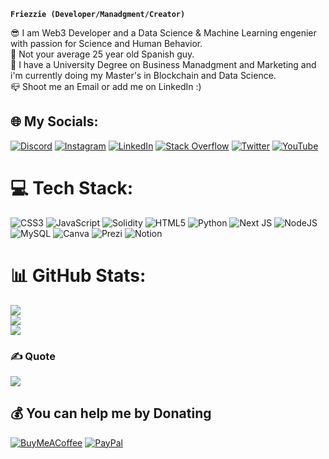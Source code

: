 
**`Friezzie (Developer/Manadgment/Creator)`**

😎 I am Web3 Developer and a Data Science & Machine Learning engenier with passion for Science and Human Behavior.<br>🌱 Not your average 25 year old Spanish guy.<br>🔭 I have a University Degree on Business Manadgment and Marketing and i'm currently doing my Master's in Blockchain and Data Science.<br>📪 Shoot me an Email or add me on LinkedIn :)


## 🌐 My Socials:
[![Discord](https://img.shields.io/badge/Discord-%237289DA.svg?logo=discord&logoColor=white)](htttps://discord.gg/Friezzie#8778) [![Instagram](https://img.shields.io/badge/Instagram-%23E4405F.svg?logo=Instagram&logoColor=white)](https://instagram.com/Friezzie.eth) [![LinkedIn](https://img.shields.io/badge/LinkedIn-%230077B5.svg?logo=linkedin&logoColor=white)](https://www.linkedin.com/in/aaronfrias1/) [![Stack Overflow](https://img.shields.io/badge/-Stackoverflow-FE7A16?logo=stack-overflow&logoColor=white)](https://stackoverflow.com/users/Friezzie) [![Twitter](https://img.shields.io/badge/Twitter-%231DA1F2.svg?logo=Twitter&logoColor=white)](https://twitter.com/FriezzieWeb3) [![YouTube](https://img.shields.io/badge/YouTube-%23FF0000.svg?logo=YouTube&logoColor=white)](https://youtube.com/c/https://www.youtube.com/channel/UCW2i6BaVz0xUZd2naDWHw2Q) 

# 💻 Tech Stack:
![CSS3](https://img.shields.io/badge/css3-%231572B6.svg?style=for-the-badge&logo=css3&logoColor=white) ![JavaScript](https://img.shields.io/badge/javascript-%23323330.svg?style=for-the-badge&logo=javascript&logoColor=%23F7DF1E) ![Solidity](https://img.shields.io/badge/Solidity-%23363636.svg?style=for-the-badge&logo=solidity&logoColor=white) ![HTML5](https://img.shields.io/badge/html5-%23E34F26.svg?style=for-the-badge&logo=html5&logoColor=white) ![Python](https://img.shields.io/badge/python-3670A0?style=for-the-badge&logo=python&logoColor=ffdd54) ![Next JS](https://img.shields.io/badge/Next-black?style=for-the-badge&logo=next.js&logoColor=white) ![NodeJS](https://img.shields.io/badge/node.js-6DA55F?style=for-the-badge&logo=node.js&logoColor=white) ![MySQL](https://img.shields.io/badge/mysql-%2300f.svg?style=for-the-badge&logo=mysql&logoColor=white) ![Canva](https://img.shields.io/badge/Canva-%2300C4CC.svg?style=for-the-badge&logo=Canva&logoColor=white) ![Prezi](https://img.shields.io/badge/Prezi-%23000000.svg?style=for-the-badge&logo=Prezi&logoColor=white) ![Notion](https://img.shields.io/badge/Notion-%23000000.svg?style=for-the-badge&logo=notion&logoColor=white)

# 📊 GitHub Stats:
![](https://github-readme-stats.vercel.app/api?username=Friezzie&theme=vision-friendly-dark&hide_border=false&include_all_commits=true&count_private=true)<br/>
![](https://github-readme-streak-stats.herokuapp.com/?user=Friezzie&theme=vision-friendly-dark&hide_border=false)<br/>
![](https://github-readme-stats.vercel.app/api/top-langs/?username=Friezzie&theme=vision-friendly-dark&hide_border=false&include_all_commits=true&count_private=true&layout=compact)

### ✍️ Quote
![](https://quotes-github-readme.vercel.app/api?type=horizontal&theme=dark)

  ## 💰 You can help me by Donating
  [![BuyMeACoffee](https://img.shields.io/badge/Buy%20Me%20a%20Coffee-ffdd00?style=for-the-badge&logo=buy-me-a-coffee&logoColor=black)](https://buymeacoffee.com/https://www.buymeacoffee.com/friezzieweb3) [![PayPal](https://img.shields.io/badge/PayPal-00457C?style=for-the-badge&logo=paypal&logoColor=white)](https://paypal.me/paypal.me/AaronFriasRomero) 

  
<!-- Proudly created with GPRM ( https://gprm.itsvg.in ) -->
